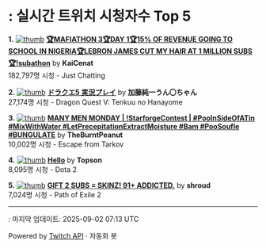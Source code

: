 # : 실시간 트위치 시청자수 Top 5

**1.** [![thumb](https://static-cdn.jtvnw.net/previews-ttv/live_user_kaicenat-320x180.jpg)](https://twitch.tv/KaiCenat)
**[🏆MAFIATHON 3🏆DAY 1🏆15% OF REVENUE GOING TO SCHOOL IN NIGERIA🏆LEBRON JAMES CUT MY HAIR AT 1 MILLION SUBS🏆!subathon](https://twitch.tv/KaiCenat)** by **KaiCenat**<br>182,797명 시청  - Just Chatting

**2.** [![thumb](https://static-cdn.jtvnw.net/previews-ttv/live_user_kato_junichi0817-320x180.jpg)](https://twitch.tv/加藤純一うん〇ちゃん)
**[ドラクエ5 実況プレイ](https://twitch.tv/加藤純一うん〇ちゃん)** by **加藤純一うん〇ちゃん**<br>27,174명 시청  - Dragon Quest V: Tenkuu no Hanayome

**3.** [![thumb](https://static-cdn.jtvnw.net/previews-ttv/live_user_theburntpeanut-320x180.jpg)](https://twitch.tv/TheBurntPeanut)
**[MANY MEN MONDAY | !StarforgeContest | #PooInSideOfATin #MixWithWater #LetPrecepitationExtractMoisture #Bam #PooSoufle #BUNGULATE](https://twitch.tv/TheBurntPeanut)** by **TheBurntPeanut**<br>10,002명 시청  - Escape from Tarkov

**4.** [![thumb](https://static-cdn.jtvnw.net/previews-ttv/live_user_topson-320x180.jpg)](https://twitch.tv/Topson)
**[Hello](https://twitch.tv/Topson)** by **Topson**<br>8,095명 시청  - Dota 2

**5.** [![thumb](https://static-cdn.jtvnw.net/previews-ttv/live_user_shroud-320x180.jpg)](https://twitch.tv/shroud)
**[GIFT 2 SUBS = SKINZ! 91+ ADDICTED.](https://twitch.tv/shroud)** by **shroud**<br>7,024명 시청  - Path of Exile 2


---
: 마지막 업데이트: 2025-09-02 07:13 UTC

Powered by [Twitch API](https://dev.twitch.tv/docs/api/reference) · 자동화 봇